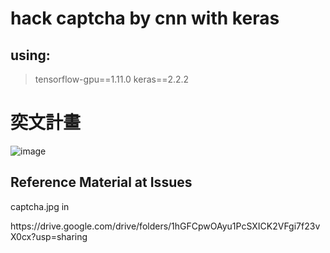 hack captcha by cnn with keras
=========================================

## using: 
 > tensorflow-gpu==1.11.0
 > keras==2.2.2

# 奕文計畫


![image](https://github.com/cbc106013/captcha_cnn/blob/master/acc94%25.png)


## Reference Material at Issues

<p>captcha.jpg in</p>
<p>https://drive.google.com/drive/folders/1hGFCpwOAyu1PcSXICK2VFgi7f23vX0cx?usp=sharing</p>
